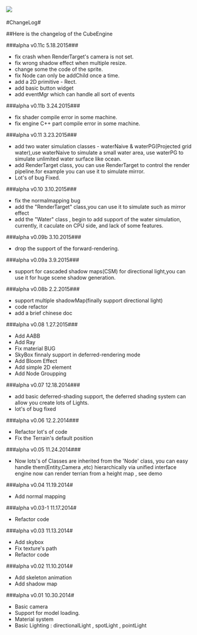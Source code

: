 ![](logo.png)
===================

#ChangeLog#

##Here is the changelog of the CubeEngine


###alpha v0.11c 5.18.2015###
* fix crash when RenderTarget's camera is not set.
* fix wrong shadow effect when multiple resize.
* change some the code of the sprite.
* fix Node can only be addChild once a time.
* add a 2D primitive - Rect.
* add basic button widget
* add eventMgr which can handle all sort of events


###alpha v0.11b 3.24.2015###
* fix shader compile error in some machine.
* fix engine C++ part compile error in some machine.

###alpha v0.11 3.23.2015###
* add two water simulation classes - waterNaive & waterPG(Projected grid water),use waterNaive to simulate a small water area, use waterPG to simulate unlimited water surface like ocean.
* add RenderTarget class, you can use RenderTarget to control the render pipeline.for example you can use it to simulate mirror.
* Lot's of bug Fixed.

###alpha v0.10 3.10.2015###
* fix the normalmapping bug
* add the "RenderTarget" class,you can use it to simulate such as mirror effect
* add the "Water" class , begin to add support of the water simulation, currently, it caculate on CPU side,
and lack of some features.

###alpha v0.09b 3.10.2015###
* drop the support of the forward-rendering.

###alpha v0.09a 3.9.2015###
* support for cascaded shadow maps(CSM) for directional light,you can use it for huge scene shadow generation.

###alpha v0.08b 2.2.2015###
* support multiple shadowMap(finally support directional light)
* code refactor
* add a brief chinese doc

###alpha v0.08 1.27.2015###
* Add AABB
* Add Ray
* Fix material BUG
* SkyBox finnaly support in deferred-rendering mode
* Add Bloom Effect
* Add simple 2D element
* Add Node Groupping 

###alpha v0.07 12.18.2014###
* add basic deferred-shading support, the deferred shading system can allow you create lots of Lights.
* lot's of bug fixed

###alpha v0.06 12.2.2014###
* Refactor lot's of code
* Fix the Terrain's default position

###alpha v0.05 11.24.2014###
* Now lots's of Classes are inherited from the 'Node' class, you can easy handle them(Entity,Camera ,etc) hierarchically via unified interface  
engine now can render terrian from a height map , see demo

###alpha v0.04 11.19.2014#
* Add normal mapping

###alpha v0.03-1 11.17.2014#
* Refactor code

###alpha v0.03 11.13.2014#
* Add skybox
* Fix texture's path 
* Refactor code

###alpha v0.02 11.10.2014#
* Add skeleton animation
* Add shadow map

###alpha v0.01 10.30.2014#
* Basic camera
* Support for model loading.
* Material system
* Basic Lighting : directionalLight , spotLight , pointLight